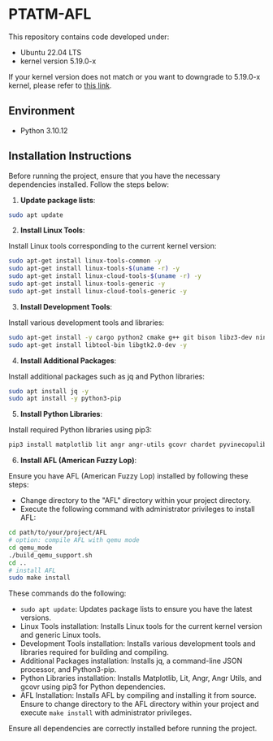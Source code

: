 # PTATM-AFL

This repository contains code developed under:
- Ubuntu 22.04 LTS
- kernel version 5.19.0-x

If your kernel version does not match or you want to downgrade to 5.19.0-x kernel, please refer to [this link](https://www.haoyep.com/posts/ptatm-1/).

## Environment

- Python 3.10.12

## Installation Instructions

Before running the project, ensure that you have the necessary dependencies installed. Follow the steps below:

1. **Update package lists**:

```bash
sudo apt update
```

2. **Install Linux Tools**:

Install Linux tools corresponding to the current kernel version:

```bash
sudo apt-get install linux-tools-common -y
sudo apt-get install linux-tools-$(uname -r) -y
sudo apt-get install linux-cloud-tools-$(uname -r) -y
sudo apt-get install linux-tools-generic -y
sudo apt-get install linux-cloud-tools-generic -y
```

3. **Install Development Tools**:

Install various development tools and libraries:

```bash
sudo apt-get install -y cargo python2 cmake g++ git bison libz3-dev ninja-build python3-pip zlib1g-dev
sudo apt-get install libtool-bin libgtk2.0-dev -y
```

4. **Install Additional Packages**:

Install additional packages such as jq and Python libraries:

```bash
sudo apt install jq -y
sudo apt install -y python3-pip
```

5. **Install Python Libraries**:

Install required Python libraries using pip3:

```bash
pip3 install matplotlib lit angr angr-utils gcovr chardet pyvinecopulib statsmodels
```

6. **Install AFL (American Fuzzy Lop)**:

Ensure you have AFL (American Fuzzy Lop) installed by following these steps:
- Change directory to the "AFL" directory within your project directory.
- Execute the following command with administrator privileges to install AFL:

```bash
cd path/to/your/project/AFL
# option: compile AFL with qemu mode
cd qemu_mode
./build_qemu_support.sh
cd ..
# install AFL
sudo make install
```

These commands do the following:

- `sudo apt update`: Updates package lists to ensure you have the latest versions.
- Linux Tools installation: Installs Linux tools for the current kernel version and generic Linux tools.
- Development Tools installation: Installs various development tools and libraries required for building and compiling.
- Additional Packages installation: Installs jq, a command-line JSON processor, and Python3-pip.
- Python Libraries installation: Installs Matplotlib, Lit, Angr, Angr Utils, and gcovr using pip3 for Python dependencies.
- AFL Installation: Installs AFL by compiling and installing it from source. Ensure to change directory to the AFL directory within your project and execute `make install` with administrator privileges.

Ensure all dependencies are correctly installed before running the project.
